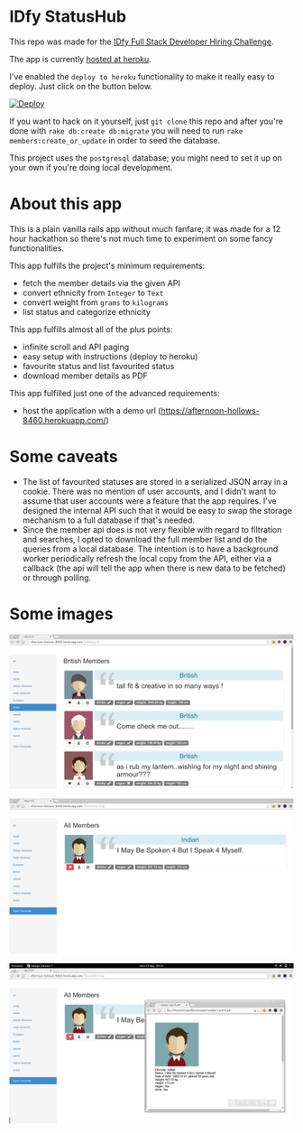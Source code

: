 # IDfy StatusHub

This repo was made for the [IDfy Full Stack Developer Hiring Challenge](https://www.hackerearth.com/idfy-full-stack-developer-hiring-challenge).

The app is currently [hosted at heroku](https://afternoon-hollows-8460.herokuapp.com/).

I've enabled the `deploy to heroku` functionality to make it really easy to deploy. Just click on the button below.

[![Deploy](https://www.herokucdn.com/deploy/button.svg)](https://heroku.com/deploy)

If you want to hack on it yourself, just `git clone` this repo and after you're done with `rake db:create db:migrate` you will need to run `rake members:create_or_update` in order to seed the database.

This project uses the `postgresql` database; you might need to set it up on your own if you're doing local development.

# About this app

This is a plain vanilla rails app without much fanfare; it was made for a 12 hour hackathon so there's not much time to experiment on some fancy functionalities.

This app fulfills the project's minimum requirements:

* fetch the member details via the given API
* convert ethnicity from `Integer` to `Text`
* convert weight from `grams` to `kilograms`
* list status and categorize ethnicity

This app fulfills almost all of the plus points:

* infinite scroll and API paging
* easy setup with instructions (deploy to heroku)
* favourite status and list favourited status
* download member details as PDF

This app fulfilled just one of the advanced requirements:

* host the application with a demo url (https://afternoon-hollows-8460.herokuapp.com/)

# Some caveats

* The list of favourited statuses are stored in a serialized JSON array in a cookie. There was no mention of user accounts, and I didn't want to assume that user accounts were a feature that the app requires. I've designed the internal API such that it would be easy to swap the storage mechanism to a full database if that's needed.
* Since the member api does is not very flexible with regard to filtration and searches, I opted to download the full member list and do the queries from a local database. The intention is to have a background worker periodically refresh the local copy from the API, either via a callback (the api will tell the app when there is new data to be fetched) or through polling.

# Some images

![Home](https://raw.githubusercontent.com/parasquid/idfy_status_hub/master/public/home.png)

![Favourites](https://raw.githubusercontent.com/parasquid/idfy_status_hub/master/public/favourites.png)

![Download](https://raw.githubusercontent.com/parasquid/idfy_status_hub/master/public/download.png)